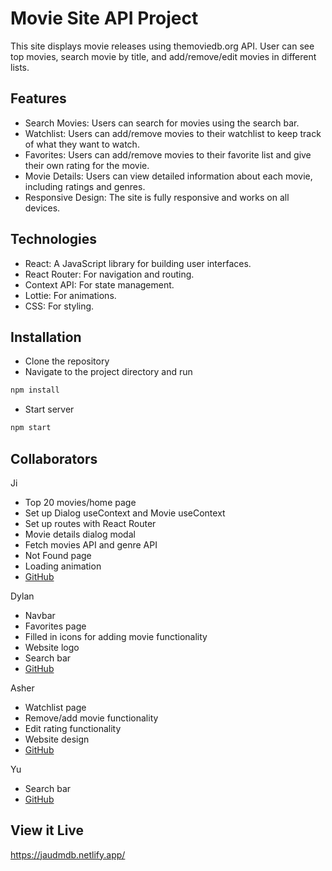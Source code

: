 # Movie Site API Project
This site displays movie releases using themoviedb.org API. User can see top movies, search movie by title, and add/remove/edit movies in different lists.

## Features
- Search Movies: Users can search for movies using the search bar.
- Watchlist: Users can add/remove movies to their watchlist to keep track of what they want to watch.
- Favorites: Users can add/remove movies to their favorite list and give their own rating for the movie.
- Movie Details: Users can view detailed information about each movie, including ratings and genres.
- Responsive Design: The site is fully responsive and works on all devices.

## Technologies
- React: A JavaScript library for building user interfaces.
- React Router: For navigation and routing.
- Context API: For state management.
- Lottie: For animations.
- CSS: For styling.

## Installation
- Clone the repository
- Navigate to the project directory and run 
```javascript
npm install
```
- Start server
```javascript
npm start
```

## Collaborators
Ji
- Top 20 movies/home page
- Set up Dialog useContext and Movie useContext
- Set up routes with React Router
- Movie details dialog modal
- Fetch movies API and genre API
- Not Found page
- Loading animation
- [GitHub](https://github.com/jyy009)

Dylan
- Navbar
- Favorites page
- Filled in icons for adding movie functionality
- Website logo
- Search bar
- [GitHub](https://github.com/dstjp)

Asher
- Watchlist page
- Remove/add movie functionality
- Edit rating functionality
- Website design
- [GitHub](https://github.com/Asher-zx)

Yu
- Search bar
- [GitHub](https://github.com/yusun-lab)

## View it Live
https://jaudmdb.netlify.app/

